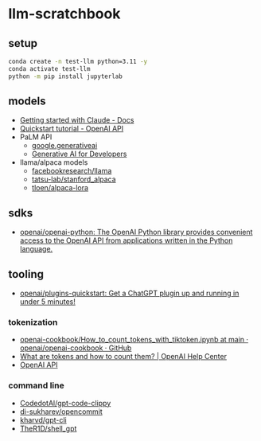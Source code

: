 # llm-scratchbook

## setup

```bash
conda create -n test-llm python=3.11 -y
conda activate test-llm
python -m pip install jupyterlab
```

## models

- [Getting started with Claude - Docs](https://console.anthropic.com/docs)
- [Quickstart tutorial - OpenAI API](https://platform.openai.com/docs/quickstart)
- PaLM API
	- [google.generativeai](https://developers.generativeai.google/api/python/google/generativeai)
	- [Generative AI for Developers](https://developers.generativeai.google/)
- llama/alpaca models
	- [facebookresearch/llama](https://github.com/facebookresearch/llama)
	- [tatsu-lab/stanford_alpaca](https://github.com/tatsu-lab/stanford_alpaca)
	- [tloen/alpaca-lora](https://github.com/tloen/alpaca-lora)

## sdks

- [openai/openai-python: The OpenAI Python library provides convenient access to the OpenAI API from applications written in the Python language.](https://github.com/openai/openai-python)

## tooling

- [openai/plugins-quickstart: Get a ChatGPT plugin up and running in under 5 minutes!](https://github.com/openai/plugins-quickstart)

### tokenization

- [openai-cookbook/How_to_count_tokens_with_tiktoken.ipynb at main · openai/openai-cookbook · GitHub](https://github.com/openai/openai-cookbook/blob/main/examples/How_to_count_tokens_with_tiktoken.ipynb)
- [What are tokens and how to count them? | OpenAI Help Center](https://help.openai.com/en/articles/4936856-what-are-tokens-and-how-to-count-them)
- [OpenAI API](https://platform.openai.com/tokenizer)

### command line

- [CodedotAl/gpt-code-clippy](https://github.com/CodedotAl/gpt-code-clippy)
- [di-sukharev/opencommit](https://github.com/di-sukharev/opencommit)
- [kharvd/gpt-cli](https://github.com/kharvd/gpt-cli)
- [TheR1D/shell_gpt](https://github.com/TheR1D/shell_gpt)
